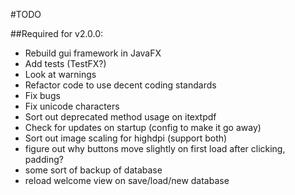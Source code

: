 #TODO

##Required for v2.0.0:

- Rebuild gui framework in JavaFX
- Add tests (TestFX?)
- Look at warnings
- Refactor code to use decent coding standards
- Fix bugs
- Fix unicode characters
- Sort out deprecated method usage on itextpdf
- Check for updates on startup (config to make it go away)
- Sort out image scaling for highdpi (support both)
- figure out why buttons move slightly on first load after clicking, padding?
- some sort of backup of database
- reload welcome view on save/load/new database